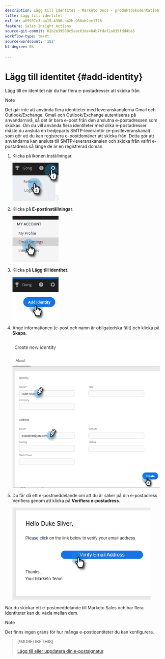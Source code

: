 ```yaml
---
description: Lägg till identitet - Marketo Docs - produktdokumentation
title: Lägg till identitet
exl-id: a85937c3-aa15-4900-a42b-950ab2ae1776
feature: Sales Insight Actions
source-git-commit: 02b2e39580c5eac63de4b4b7fdaf2a835fdd4ba5
workflow-type: tm+mt
source-wordcount: '182'
ht-degree: 0%

---
```


# Lägg till identitet {#add-identity}

Lägg till en identitet när du har flera e-postadresser att skicka från.

>[!NOTE]
>
>Det går inte att använda flera identiteter med leveranskanalerna Gmail och Outlook/Exchange. Gmail och Outlook/Exchange autentiseras på användarnivå, så det är bara e-post från den anslutna e-postadressen som skickas. Om du vill använda flera identiteter med olika e-postadresser måste du ansluta en tredjeparts SMTP-leverantör (e-postleveranskanal) som gör att du kan registrera e-postdomäner att skicka från. Detta gör att användarna kan ansluta till SMTP-leveranskanalen och skicka från valfri e-postadress så länge de är en registrerad domän.

1. Klicka på ikonen Inställningar.

   ![](assets/add-identity-1.png)

1. Klicka på **E-postinställningar**.

   ![](assets/add-identity-2.png)

1. Klicka på **Lägg till identitet**.

   ![](assets/add-identity-3.png)

1. Ange informationen (e-post och namn är obligatoriska fält) och klicka på **Skapa**.

   ![](assets/add-identity-4.png)

1. Du får då ett e-postmeddelande om att du är säker på din e-postadress. Verifiera genom att klicka på **Verifiera e-postadress**.

   ![](assets/add-identity-5.png)

När du skickar ett e-postmeddelande till Marketo Sales och har flera identiteter kan du växla mellan dem.

>[!NOTE]
>
>Det finns ingen gräns för hur många e-postidentiteter du kan konfigurera.

>[!MORELIKETHIS]
>
>[Lägg till eller uppdatera din e-postsignatur](/help/marketo/product-docs/marketo-sales-insight/actions/getting-started/email-settings/add-or-update-your-email-signature.md).
